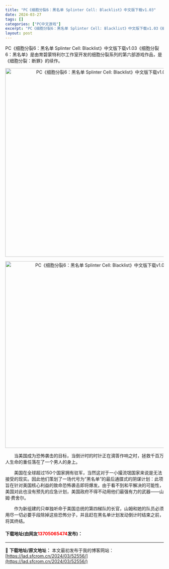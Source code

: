 ```yaml
---
title: "PC《细胞分裂6：黑名单 Splinter Cell: Blacklist》中文版下载v1.03"
date: 2024-03-27
tags: []
categories: ["PC中文游戏"]
excerpt: "PC《细胞分裂6：黑名单 Splinter Cell: Blacklist》中文版下载v1.03《细胞分裂6：黑名单》是由育碧蒙特利尔工作室开发的细胞分裂系列的第六部游戏作品，是《细胞分裂：断罪》的续作。 　　当美国成为恐怖袭击的目标，当倒计时的时针正在滴答作响之时，拯救千百万人生命的重任落在了一个&hellip;"
layout: post
---
```


 <p>PC《细胞分裂6：黑名单 Splinter Cell: Blacklist》中文版下载v1.03《细胞分裂6：黑名单》是由育碧蒙特利尔工作室开发的细胞分裂系列的第六部游戏作品，是《细胞分裂：断罪》的续作。</p> <p align="center"><img align="" border="0" src="https://lad.sfcrom.cn/wp-content/uploads/2024/03/20240327_6603bd2ac4f4f.webp" width="600" alt="PC《细胞分裂6：黑名单 Splinter Cell: Blacklist》中文版下载v1.03" /></p> <p align="center"><img align="" border="0" src="https://lad.sfcrom.cn/wp-content/uploads/2024/03/20240327_6603bd2b253de.webp" width="594" alt="PC《细胞分裂6：黑名单 Splinter Cell: Blacklist》中文版下载v1.03" /></p> <p>　　当美国成为恐怖袭击的目标，当倒计时的时针正在滴答作响之时，拯救千百万人生命的重任落在了一个男人的身上。</p> <p>　　美国在全球超过150个国家拥有驻军，当然这对于一小撮流氓国家来说是无法接受的现实。因此他们策划了一场代号为&ldquo;黑名单&rdquo;的最后通牒式的阴谋计划：此项旨在针对美国核心利益的致命恐怖袭击即将爆发。由于看不到和平解决的可能性，美国对此也没有预先的应急计划，美国政府不得不动用他们最强有力的武器&mdash;&mdash;山姆&middot;费舍尔。</p> <p>　　作为新组建的只单独听命于美国总统的第四梯队的长官，山姆和她的队员必须用尽一切必要手段除掉这些恐怖分子，并且赶在黑名单计划发动倒计时结束之前，将其终结。</p> <p><h4>下载地址(由网友<font color="red">13705065474</font>发布)：</h4></p> 

---
📖 **下载地址/原文地址：** 本文最初发布于我的博客网站：[https://lad.sfcrom.cn/2024/03/52556/](https://lad.sfcrom.cn/2024/03/52556/)
